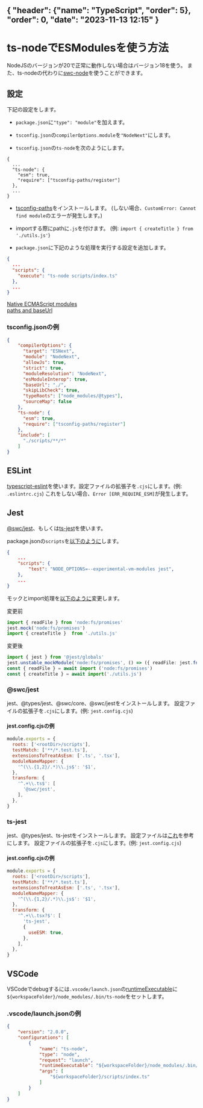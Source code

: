 { "header": {"name": "TypeScript", "order": 5}, "order": 0, "date": "2023-11-13 12:15" }
---
# ts-nodeでESModulesを使う方法

NodeJSのバージョンが20で正常に動作しない場合はバージョン18を使う。
また、ts-nodeの代わりに[swc-node](https://japanese-document.github.io/tips/2023/typescript-swc-node-esmodules.html)を使うことができます。

## 設定

下記の設定をします。

* `package.json`に`"type": "module"`を加えます。

* `tsconfig.json`の`compilerOptions.module`を`"NodeNext"`にします。

* `tsconfig.json`の`ts-node`を次のようにします。
```
{
  ...
  "ts-node": {
    "esm": true,
    "require": ["tsconfig-paths/register"]
  },
  ...
}
```

* [tsconfig-paths](https://github.com/dividab/tsconfig-paths)をインストールします。
(しない場合、`CustomError: Cannot find module`のエラーが発生します。)

* importする際にpathに`.js`を付けます。
(例: `import { createTitle } from './utils.js'`)

* `package.json`に下記のような処理を実行する設定を追加します。

```json
{
  ...
  "scripts": {
    "execute": "ts-node scripts/index.ts"
  },
  ...
}
```

[Native ECMAScript modules](https://typestrong.org/ts-node/docs/imports#native-ecmascript-modules)  
[paths and baseUrl](https://typestrong.org/ts-node/docs/paths/)

### tsconfig.jsonの例

```json
{
    "compilerOptions": {
      "target": "ESNext",
      "module": "NodeNext",
      "allowJs": true,
      "strict": true,
      "moduleResolution": "NodeNext",
      "esModuleInterop": true,
      "baseUrl": "./",
      "skipLibCheck": true,
      "typeRoots": ["node_modules/@types"],
      "sourceMap": false
    },
    "ts-node": {
      "esm": true,
      "require": ["tsconfig-paths/register"]
    },
    "include": [
      "./scripts/**/*"
    ]
}
```

## ESLint

[typescript-eslint](https://typescript-eslint.io/)を使います。設定ファイルの拡張子を`.cjs`にします。(例: `.eslintrc.cjs`)
これをしない場合、`Error [ERR_REQUIRE_ESM]`が発生します。

## Jest

[@swc/jest](https://github.com/swc-project/jest)、もしくは[ts-jest](https://kulshekhar.github.io/ts-jest/)を使います。

package.jsonの`scripts`を[以下のように](https://jestjs.io/docs/ecmascript-modules)します。

```json
{
    ...
    "scripts": {
        "test": "NODE_OPTIONS=--experimental-vm-modules jest",
    },
    ...
}
```

モックとimport処理を[以下のように](https://jestjs.io/docs/ecmascript-modules#module-mocking-in-esm)変更します。

変更前

```ts
import { readFile } from 'node:fs/promises'
jest.mock('node:fs/promises')
import { createTitle }  from './utils.js'
```

変更後

```ts
import { jest } from '@jest/globals'
jest.unstable_mockModule('node:fs/promises', () => ({ readFile: jest.fn() }))
const { readFile } = await import ('node:fs/promises')
const { createTitle } = await import('./utils.js')
```

### @swc/jest

jest、@types/jest、@swc/core、@swc/jestをインストールします。
設定ファイルの拡張子を`.cjs`にします。(例: `jest.config.cjs`)

#### jest.config.cjsの例

```js
module.exports = {
  roots: ['<rootDir>/scripts'],
  testMatch: ['**/*.test.ts'],
  extensionsToTreatAsEsm: ['.ts', '.tsx'],
  moduleNameMapper: {
    '^(\\.{1,2}/.*)\\.js$': '$1',
  },
  transform: {
    '^.+\\.ts$': [
      '@swc/jest',
    ],
  },
}
```

### ts-jest

jest、@types/jest、ts-jestをインストールします。
設定ファイルは[これ](https://kulshekhar.github.io/ts-jest/docs/guides/esm-support#manual-configuration)を参考にします。
設定ファイルの拡張子を`.cjs`にします。(例: `jest.config.cjs`)

#### jest.config.cjsの例

```js
module.exports = {
  roots: ['<rootDir>/scripts'],
  testMatch: ['**/*.test.ts'],
  extensionsToTreatAsEsm: ['.ts', '.tsx'],
  moduleNameMapper: {
    '^(\\.{1,2}/.*)\\.js$': '$1',
  },
  transform: {
    '^.+\\.tsx?$': [
      'ts-jest',
      {
        useESM: true,
      },
    ],
  },
}
```

## VSCode

VSCodeでdebugするには`.vscode/launch.json`の[runtimeExecutable](https://code.visualstudio.com/docs/nodejs/nodejs-debugging#_launch-configuration-attributes)に`${workspaceFolder}/node_modules/.bin/ts-node`をセットします。

### .vscode/launch.jsonの例

```json
{
    "version": "2.0.0",
    "configurations": [
        {
            "name": "ts-node",
            "type": "node",
            "request": "launch",
            "runtimeExecutable": "${workspaceFolder}/node_modules/.bin/ts-node",
            "args": [
                "${workspaceFolder}/scripts/index.ts"
            ]
        }
    ]
}
```